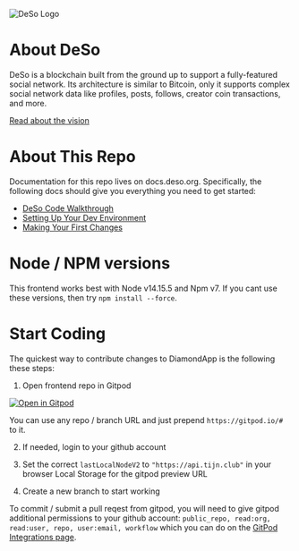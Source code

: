 ![DeSo Logo](src/assets/diamond/camelcase_logo.svg)

# About DeSo
DeSo is a blockchain built from the ground up to support a fully-featured
social network. Its architecture is similar to Bitcoin, only it supports complex
social network data like profiles, posts, follows, creator coin transactions, and
more.

[Read about the vision](https://docs.deso.org/#the-ultimate-vision)

# About This Repo
Documentation for this repo lives on docs.deso.org. Specifically, the following
docs should give you everything you need to get started:

- [DeSo Code Walkthrough](https://docs.deso.org/code/walkthrough)
- [Setting Up Your Dev Environment](https://docs.deso.org/code/dev-setup)
- [Making Your First Changes](https://docs.deso.org/code/making-your-first-changes)

# Node / NPM versions

This frontend works best with Node v14.15.5 and Npm v7. If you cant use these versions, then try `npm install --force`.

# Start Coding

The quickest way to contribute changes to DiamondApp is the following these steps:

1. Open frontend repo in Gitpod

[![Open in Gitpod](https://gitpod.io/button/open-in-gitpod.svg)](https://gitpod.io/#https://github.com/diamond-app/frontend)

You can use any repo / branch URL and just prepend `https://gitpod.io/#` to it.

2. If needed, login to your github account

3. Set the correct `lastLocalNodeV2`  to `"https://api.tijn.club"` in your browser Local Storage for the gitpod preview URL

4. Create a new branch to start working

To commit / submit a pull reqest from gitpod, you will need to give gitpod additional permissions to your github account: `public_repo, read:org, read:user, repo, user:email, workflow` which you can do on the [GitPod Integrations page](https://gitpod.io/integrations).

